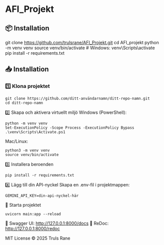 # AFI_Projekt

## 📦 Installation

git clone https://github.com/trulsrane/AFI_Projekt.git
cd AFI_projekt
python -m venv venv
source venv/bin/activate  # Windows: venv\Scripts\activate
pip install -r requirements.txt
## 📥 Installation

### 1️⃣ Klona projektet
```
git clone https://github.com/ditt-användarnamn/ditt-repo-namn.git
cd ditt-repo-namn
```
2️⃣ Skapa och aktivera virtuellt miljö
Windows (PowerShell):
````
python -m venv venv
Set-ExecutionPolicy -Scope Process -ExecutionPolicy Bypass
.\venv\Scripts\Activate.ps1
````
Mac/Linux:
````
python3 -m venv venv
source venv/bin/activate
````
3️⃣ Installera beroenden
````
pip install -r requirements.txt
````
4️⃣ Lägg till din API-nyckel
Skapa en .env-fil i projektmappen:
````
GEMINI_API_KEY=din-api-nyckel-här
````
🚀 Starta projektet
````
uvicorn main:app --reload
````
📑 Swagger UI: http://127.0.0.1:8000/docs
📖 ReDoc: http://127.0.0.1:8000/redoc


MIT License © 2025 Truls Rane
